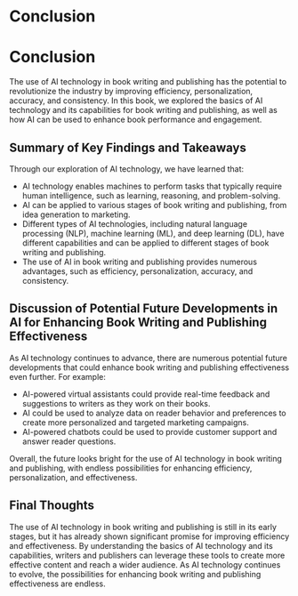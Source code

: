 # Conclusion

Conclusion
==========

The use of AI technology in book writing and publishing has the potential to revolutionize the industry by improving efficiency, personalization, accuracy, and consistency. In this book, we explored the basics of AI technology and its capabilities for book writing and publishing, as well as how AI can be used to enhance book performance and engagement.

Summary of Key Findings and Takeaways
-------------------------------------

Through our exploration of AI technology, we have learned that:

* AI technology enables machines to perform tasks that typically require human intelligence, such as learning, reasoning, and problem-solving.
* AI can be applied to various stages of book writing and publishing, from idea generation to marketing.
* Different types of AI technologies, including natural language processing (NLP), machine learning (ML), and deep learning (DL), have different capabilities and can be applied to different stages of book writing and publishing.
* The use of AI in book writing and publishing provides numerous advantages, such as efficiency, personalization, accuracy, and consistency.

Discussion of Potential Future Developments in AI for Enhancing Book Writing and Publishing Effectiveness
---------------------------------------------------------------------------------------------------------

As AI technology continues to advance, there are numerous potential future developments that could enhance book writing and publishing effectiveness even further. For example:

* AI-powered virtual assistants could provide real-time feedback and suggestions to writers as they work on their books.
* AI could be used to analyze data on reader behavior and preferences to create more personalized and targeted marketing campaigns.
* AI-powered chatbots could be used to provide customer support and answer reader questions.

Overall, the future looks bright for the use of AI technology in book writing and publishing, with endless possibilities for enhancing efficiency, personalization, and effectiveness.

Final Thoughts
--------------

The use of AI technology in book writing and publishing is still in its early stages, but it has already shown significant promise for improving efficiency and effectiveness. By understanding the basics of AI technology and its capabilities, writers and publishers can leverage these tools to create more effective content and reach a wider audience. As AI technology continues to evolve, the possibilities for enhancing book writing and publishing effectiveness are endless.

